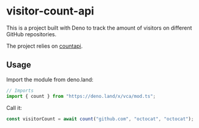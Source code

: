 # visitor-count-api

This is a project built with Deno to track the amount of visitors on different GitHub repositories.

The project relies on [countapi](https://countapi.xyz/).

## Usage

Import the module from deno.land:

```ts
// Imports
import { count } from "https://deno.land/x/vca/mod.ts";
```

Call it:

```ts
const visitorCount = await count("github.com", "octocat", "octocat");
```
